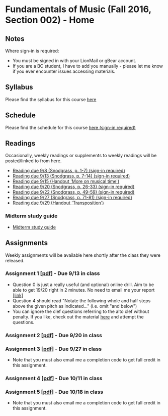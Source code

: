 # Fundamentals of Music (Fall 2016, Section 002) - Home

## Notes

Where sign-in is required:

- You must be signed in with your LionMail or gBear account.
- If you are a BC student, I have to add you manually - please let me know if you ever encounter issues accessing materials.

## Syllabus

Please find the syllabus for this course [here](fundamentals_syllabus.md)

## Schedule

Please find the schedule for this course [here (sign-in required)](https://docs.google.com/a/columbia.edu/spreadsheets/d/1qvSb8oa3cFD_894qk9n3DTPP1vN0Xh13Jewo3kw6uUQ)

## Readings

Occasionally, weekly readings or supplements to weekly readings will be posted/linked to from here.

- [Reading due 9/8 (Snodgrass, p. 1-7) (sign-in required)](https://drive.google.com/a/columbia.edu/file/d/0BzK7B8W6SItdbS1IQ2ZGZTN3WFU/view)
- [Reading due 9/13 (Snodgrass, p. 7-14) (sign-in required)](https://drive.google.com/a/columbia.edu/file/d/0BzK7B8W6SItdb04yT3VnYkptMDA/view?usp=sharing)
- [Reading due 9/15 (Handout 'More on musical time')](more_on_time.pdf)
- [Reading due 9/20 (Snodgrass, p. 26-33) (sign-in required)](https://drive.google.com/a/columbia.edu/file/d/0BzK7B8W6SItdTmxBWDJtNVhPX0U/view)
- [Reading due 9/22 (Snodgrass, p. 49-59) (sign-in required)](https://drive.google.com/a/columbia.edu/file/d/0BzK7B8W6SItdN3RZUXppdkxDZk0/view)
- [Reading due 9/27 (Snodgrass, p. 71-81) (sign-in required)](https://drive.google.com/a/columbia.edu/file/d/0BzK7B8W6SItdS2dhVWFTd2N3bU0/view)
- [Reading due 9/29 (Handout 'Transposition')](transp.pdf)

### Midterm study guide

- [Midterm study guide](midterm-guide.pdf)

## Assignments

Weekly assignments will be available here shortly after the class they were released.

### Assignment 1 [[pdf]](01.pdf) - Due 9/13 in class

- Question 0 is just a really useful (and optional) online drill. Aim to be able to get 19/20 right in 2 minutes. No need to email me your report [[link]](http://www.musictheory.net/exercises/note/brwyrybynyynry)
- Question 4 should read "Notate the following whole and half steps above the given pitch as indicated..." (i.e. omit "and below")
- You can ignore the clef questions referring to the alto clef without penalty. If you like, check out the material [here](https://musictheoryblog.blogspot.com/2006/12/alto-and-tenor-clefs.html) and attempt the questions.

### Assignment 2 [[pdf]](02.pdf) - Due 9/20 in class

### Assignment 3 [[pdf]](03.pdf) - Due 9/27 in class

- Note that you must also email me a completion code to get full credit in this assignment.

### Assignment 4 [[pdf]](04.pdf) - Due 10/11 in class

### Assignment 5 [[pdf]](05.pdf) - Due 10/18 in class

- Note that you must also email me a completion code to get full credit in this assignment.

